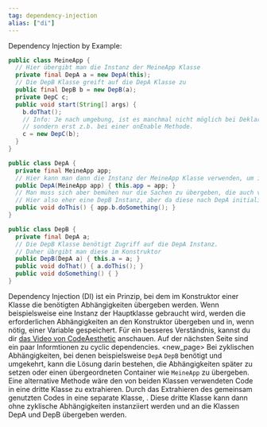 ```yaml
---
tag: dependency-injection
alias: ["di"]
---
```


Dependency Injection by Example:
```java
public class MeineApp {
  // Hier übergibt man die Instanz der MeineApp Klasse
  private final DepA a = new DepA(this);
  // Die DepB Klasse greift auf die DepA Klasse zu
  public final DepB b = new DepB(a);
  private DepC c;
  public void start(String[] args) {
    b.doThat();
    // Info: Je nach umgebung, ist es manchmal nicht möglich bei Deklarationen zu übergeben,
    // sondern erst z.b. bei einer onEnable Methode.
    c = new DepC(b);
  }
}
```
```java
public class DepA {
  private final MeineApp app;
  // Hier kann man dann die Instanz der MeineApp Klasse verwenden, um in dem Fall um auf b zuzugreifen.
  public DepA(MeineApp app) { this.app = app; }
  // Man muss sich aber bemühen nur die Sachen zu übergeben, die auch verwendet werden.
  // Hier also eher eine DepB Instanz, aber da diese nach DepA initialisiert wird, kann man die nicht direkt übergeben.
  public void doThis() { app.b.doSomething(); }
}
```
```java
public class DepB {
  private final DepA a;
  // Die DepB Klasse benötigt Zugriff auf die DepA Instanz.
  // Daher übrgibt man diese im Konstruktor
  public DepB(DepA a) { this.a = a; }
  public void doThat() { a.doThis(); }
  public void doSomething() { }
}
```
Dependency Injection (DI) ist ein Prinzip, bei dem im Konstruktor einer Klasse die benötigten Abhängigkeiten übergeben werden. Wenn beispielsweise eine Instanz der Hauptklasse gebraucht wird, werden die erforderlichen Abhängigkeiten an den Konstruktor übergeben und in, wenn nötig, einer Variable gespeichert.
Für ein besseres Verständnis, kannst du dir [das Video von CodeAesthetic](<https://www.youtube.com/watch?v=J1f5b4vcxCQ>) anschauen.
Auf der nächsten Seite sind ein paar Informtionen zu cyclic dependencies.
<new_page>
Bei zyklischen Abhängigkeiten, bei denen beispielsweise `DepA` `DepB` benötigt und umgekehrt, kann die Lösung darin bestehen, die Abhängigkeiten später zu setzen oder einen übergeordneten Container wie `MeineApp` zu übergeben.
Eine alternative Methode wäre den von beiden Klassen verwendeten Code in eine dritte Klasse zu extrahieren. Durch das Extrahieren des gemeinsam genutzten Codes in eine separate Klasse, . Diese dritte Klasse kann dann ohne zyklische Abhängigkeiten instanziiert werden und an die Klassen DepA und DepB übergeben werden.
